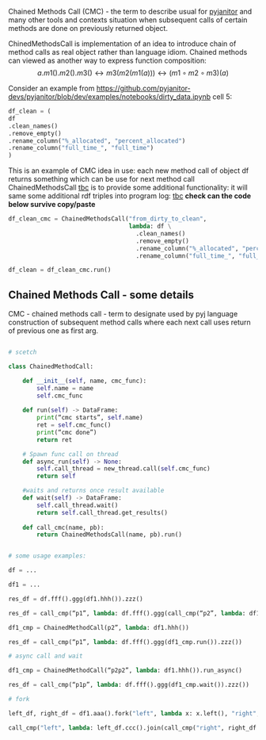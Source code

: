 Chained Methods Call (CMC) - the term to describe usual for [pyjanitor](pyjanitor.md) and many other tools and contexts situation when subsequent calls of certain methods are done on previously returned object.

ChinedMethodsCall is implementation of an idea to introduce chain of method calls as  real object rather than language idiom. Chained methods can viewed as another way to express function composition:
$$
a.m1().m2().m3() \leftrightarrow m3(m2(m1(a))) \leftrightarrow (m1 \circ m2 \circ m3)(a)
$$

Consider an example from https://github.com/pyjanitor-devs/pyjanitor/blob/dev/examples/notebooks/dirty_data.ipynb cell 5:

```python
df_clean = (
df
.clean_names()
.remove_empty()
.rename_column("%_allocated", "percent_allocated")
.rename_column("full_time_", "full_time")
)
```

This is an example of CMC idea in use: each new method call of object df returns something which can be use for next method call ChainedMethodsCall [tbc](tbc.md) is to provide some additional functionality: it will same some additional rdf triples into program log: [tbc](tbc.md) **check can the code below survive copy/paste**

```python
df_clean_cmc = ChainedMethodsCall("from_dirty_to_clean", 
								  lambda: df \
									.clean_names()
									.remove_empty()
									.rename_column("%_allocated", "percent_allocated")
									.rename_column("full_time_", "full_time"))

df_clean = df_clean_cmc.run()
```

## Chained Methods Call - some details

CMC - chained methods call - term to designate used by pyj language construction of subsequent method calls where each next call uses return of previous one as first arg.

```python

# scetch

class ChainedMethodCall:

	def __init__(self, name, cmc_func):
		self.name = name
		self.cmc_func
		
	def run(self) -> DataFrame:
		print(“cmc starts”, self.name)
		ret = self.cmc_func()
		print(“cmc done”)
		return ret

	# Spawn func call on thread
	def async_run(self) -> None:
		self.call_thread = new_thread.call(self.cmc_func)
		return self

	#waits and returns once result available
	def wait(self) -> DataFrame:
		self.call_thread.wait()
		return self.call_thread.get_results()
	
	def call_cmc(name, pb):
		return ChainedMethodsCall(name, pb).run()

```

```python

# some usage examples:

df = ...

df1 = ...

res_df = df.fff().ggg(df1.hhh()).zzz()

res_df = call_cmp(“p1”, lambda: df.fff().ggg(call_cmp(“p2”, lambda: df1.hhh()).zzz())

df1_cmp = ChainedMethodCall(p2”, lambda: df1.hhh())

res_df = call_cmp(“p1”, lambda: df.fff().ggg(df1_cmp.run()).zzz())

# async call and wait

df1_cmp = ChainedMethodCall(“p2p2”, lambda: df1.hhh()).run_async()

res_df = call_cmp(“p1p”, lambda: df.fff().ggg(df1_cmp.wait()).zzz())

# fork

left_df, right_df = df1.aaa().fork("left", lambda x: x.left(), "right", lambda x: x.right())

call_cmp("left", lambda: left_df.ccc().join(call_cmp("right", right_df.ccc()))

```
